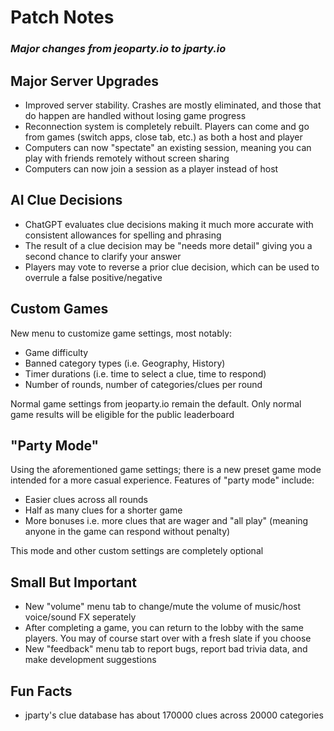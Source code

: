 
# Patch Notes
### _Major changes from jeoparty.io to jparty.io_

## Major Server Upgrades
- Improved server stability. Crashes are mostly eliminated, and those that do happen are handled without losing game progress
- Reconnection system is completely rebuilt. Players can come and go from games (switch apps, close tab, etc.) as both a host and player
- Computers can now "spectate" an existing session, meaning you can play with friends remotely without screen sharing
- Computers can now join a session as a player instead of host

## AI Clue Decisions
- ChatGPT evaluates clue decisions making it much more accurate with consistent allowances for spelling and phrasing
- The result of a clue decision may be "needs more detail" giving you a second chance to clarify your answer
- Players may vote to reverse a prior clue decision, which can be used to overrule a false positive/negative

## Custom Games
New menu to customize game settings, most notably:
- Game difficulty
- Banned category types (i.e. Geography, History)
- Timer durations (i.e. time to select a clue, time to respond)
- Number of rounds, number of categories/clues per round

Normal game settings from jeoparty.io remain the default. Only normal game results will be eligible for the public leaderboard

## "Party Mode"
Using the aforementioned game settings; there is a new preset game mode intended for a more casual experience. Features of "party mode" include:
- Easier clues across all rounds
- Half as many clues for a shorter game
- More bonuses i.e. more clues that are wager and "all play" (meaning anyone in the game can respond without penalty)

This mode and other custom settings are completely optional

## Small But Important
- New "volume" menu tab to change/mute the volume of music/host voice/sound FX seperately
- After completing a game, you can return to the lobby with the same players. You may of course start over with a fresh slate if you choose
- New "feedback" menu tab to report bugs, report bad trivia data, and make development suggestions

## Fun Facts
- jparty's clue database has about 170000 clues across 20000 categories